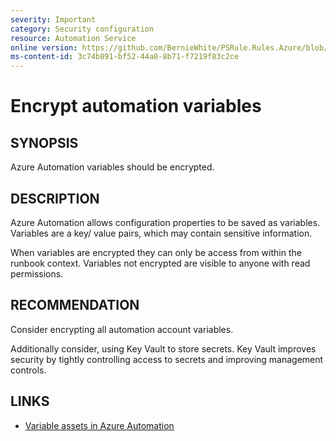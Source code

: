 ```yaml
---
severity: Important
category: Security configuration
resource: Automation Service
online version: https://github.com/BernieWhite/PSRule.Rules.Azure/blob/master/docs/rules/en/Azure.Automation.EncryptVariables.md
ms-content-id: 3c74b891-bf52-44a8-8b71-f7219f83c2ce
---
```


# Encrypt automation variables

## SYNOPSIS

Azure Automation variables should be encrypted.

## DESCRIPTION

Azure Automation allows configuration properties to be saved as variables.
Variables are a key/ value pairs, which may contain sensitive information.

When variables are encrypted they can only be access from within the runbook context.
Variables not encrypted are visible to anyone with read permissions.

## RECOMMENDATION

Consider encrypting all automation account variables.

Additionally consider, using Key Vault to store secrets.
Key Vault improves security by tightly controlling access to secrets and improving management controls.

## LINKS

- [Variable assets in Azure Automation](https://docs.microsoft.com/en-us/azure/automation/shared-resources/variables)
